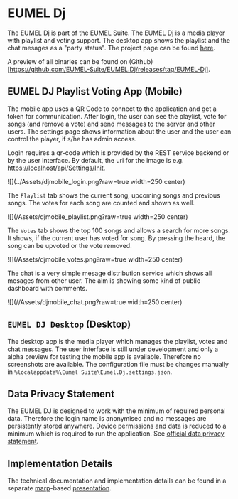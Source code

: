 
# EUMEL Dj

The EUMEL Dj is part of the EUMEL Suite. The EUMEL Dj is a media player with playlist and voting support. The desktop app shows the playlist and the chat mesages as a "party status". The project page can be found [here](https://github.com/EUMEL-Suite/EUMEL.Dj).

A preview of all binaries can be found on (Github)[https://github.com/EUMEL-Suite/EUMEL.Dj/releases/tag/EUMEL-Dj].


## EUMEL DJ Playlist Voting App (Mobile)

The mobile app uses a QR Code to connect to the application and get a token for communication. After login, the user can see the playlist, vote for songs (and remove a vote) and send messages to the server and other users. The settings page shows information about the user and the user can control the player, if s/he has admin access. 

Login requires a qr-code which is provided by the REST service backend or by the user interface. By default, the uri for the image is e.g. [https://localhost/api/Settings/Init](https://localhost/api/Settings/Init).

![](../Assets/djmobile_login.png?raw=true width=250 center)

The `Playlist` tab shows the current song, upcoming songs and previous songs. The votes for each song are counted and shown as well.

![](/Assets/djmobile_playlist.png?raw=true width=250 center)

The `Votes` tab shows the top 100 songs and allows a search for more songs. It shows, if the current user has voted for song. By pressing the heard, the song can be upvoted or the vote removed.

![](/Assets/djmobile_votes.png?raw=true width=250 center)

The chat is a very simple mesage distribution service which shows all mesages from other user. The aim is showing some kind of public dashboard with comments.

![](//Assets/djmobile_chat.png?raw=true width=250 center)


## `EUMEL DJ Desktop` (Desktop)

The desktop app is the media player which manages the playlist, votes and chat messages. The user interface is still under development and only a alpha preview for testing the mobile app is available. Therefore no screenshots are available. The configuration file must be changes manually in `%localappdata%\Eumel Suite\Eumel.Dj.settings.json`.

## Data Privacy Statement

The EUMEL DJ is designed to work with the minimum of required personal data. Therefore the login name is anonymised and no messages are persistently stored anywhere. Device permissions and data is reduced to a minimum which is required to run the application. See [official data privacy statement](eumel-dj-privacy.html).


## Implementation Details

The technical documentation and implementation details can be found in a separate [marp](https://marpit.marp.app/)-based [presentation](eumel-dj-tech.html).

